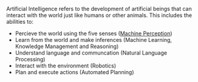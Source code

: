 
Artificial Intelligence refers to the development of artificial beings that can interact with the world just like humans or other animals. This includes the abilities to:

- Percieve the world using the five senses ([Machine Perception](Machine%20Perception.md))
- Learn from the world and make inferences (Machine Learning, Knowledge Management and Reasoning)
- Understand language and communcation (Natural Language Processing)
- Interact with the environment (Robotics)
- Plan and execute actions (Automated Planning)